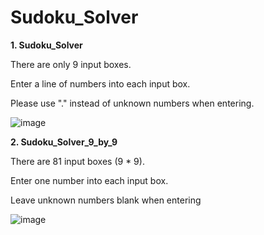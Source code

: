 # Sudoku_Solver
**1. Sudoku_Solver**

There are only 9 input boxes.

Enter a line of numbers into each input box.

Please use "." instead of unknown numbers when entering.


![image](https://github.com/DoDDNDo/Sudoku_Solver/assets/147770740/434dcb58-95de-4301-87e2-de5b78550229)



**2. Sudoku_Solver_9_by_9**

There are 81 input boxes (9 * 9).

Enter one number into each input box.

Leave unknown numbers blank when entering


![image](https://github.com/DoDDNDo/Sudoku_Solver/assets/147770740/0a30aeaa-f944-4cca-8fd1-9ea3be06184d)

